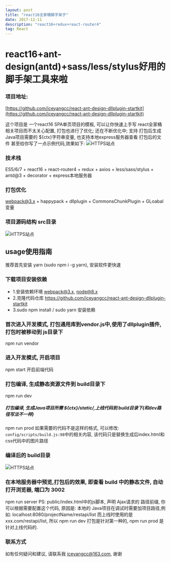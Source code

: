 ```yaml
---
layout: post
title: "react16全家桶脚手架子"
date: 2017-12-11 
description: "react16+redux+react-router4"
tag: React 
---   
```



# react16+ant-design(antd)+sass/less/stylus好用的脚手架工具来啦

### 项目地址:

[https://github.com/iceyangcc/react-ant-design-dllplugin-startkit](https://github.com/iceyangcc/react-ant-design-dllplugin-startkit)

这个项目是 一个react16 SPA单页项目的模板, 可以让你快速上手写 react全家桶相关项目而不太关心配置, 打包也进行了优化; 还在不断优化中; 支持 打包后生成Java项目需要的 ${ctx}字符串变量, 也支持本地express服务器查看 打包后的文件
甚至给你写了一点示例代码,效果如下:
![HTTPS站点](https://raw.githubusercontent.com/iceyangcc/react-ant-design-dllplugin-startkit/master/doc/startkit.png)

### 技术栈
ES5/6/7 + react16 + react-router4 + redux + axios + less/sass/stylus + antd@3 + decorator + express本地服务器

### 打包优化
webpack@3.x + happypack + dllplugin + CommonsChunkPlugin + GLoabal变量 


### 项目源码结构 src目录
  
![HTTPS站点](https://raw.githubusercontent.com/iceyangcc/react-ant-design-dllplugin-startkit/master/doc/src-dir.png)

## usage使用指南
推荐首先安装 yarn (sudo npm i -g yarn), 安装软件更快速

### 下载项目安装依赖
* 1.安装依赖环境 webpack@3.x, node@8.x
* 2.克隆代码仓库 https://github.com/iceyangcc/react-ant-design-dllplugin-startkit
* 3.sudo npm install / sudo yarn 安装依赖

### 首次进入开发模式, 打包通用库到vendor.js中,使用了dllplugin插件, 打包时被移动到 js目录下
npm run vendor

### 进入开发模式, 开启项目
npm start 开启前端代码

### 打包编译, 生成静态资源文件到 build目录下
npm run dev

##### 打包编译, 生成Java项目所需 ${ctx}/static/,上线代码到 build目录下(和dev路径写法不一样)
npm run prod
如果需要的代码不是这样的格式, 可以修改: `config/scripts/build.js:98`中的相关内容, 该代码只是替换生成后index.html和css代码中的图片路径

### 编译后的 build目录

![HTTPS站点](https://raw.githubusercontent.com/iceyangcc/react-ant-design-dllplugin-startkit/master/doc/build-dir.png)


### 在本地服务器中预览,打包后的效果, 即查看 build 中的静态文件, 自动打开浏览器, 端口为 3002
npm run server
PS: public/index.html中的js脚本, 声明 Ajax请求的 路径前缀, 你可以根据需要配置这个代码, 原因是: 本地的 Java项目在调试时需要加项目路径,例如: localhost:8080/projectName/restapi/list
而上线时使用的是
xxx.com/restapi/list,
所以 npm run dev 打包是针对第一种的, 
npm run prod 是针对上线代码的.


### 联系方式
如有任何疑问和建议, 请联系我   iceyangcc@163.com, 谢谢
 

